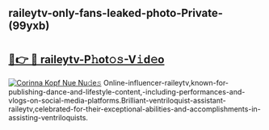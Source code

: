 ## raileytv-only-fans​-leaked-photo​-Private-(99yxb)


# <h2><a href="https://mediaupload.pro?title=raileytv&ref=git">🔗👉 🔴 raileytv-P𝚑ot𝚘𝚜-V𝚒d𝚎o</a></h2>

[![Corinna Kopf Nue Nu𝚍e𝚜](https://i.imgur.com/0qMVB7G.gif)](https://mediaupload.pro?title=raileytv&ref=git)
Online-influencer-raileytv,known-for-publishing-dance-and-lifestyle-content,-including-performances-and-vlogs-on-social-media-platforms.Brilliant-ventriloquist-assistant-raileytv,celebrated-for-their-exceptional-abilities-and-accomplishments-in-assisting-ventriloquists.  